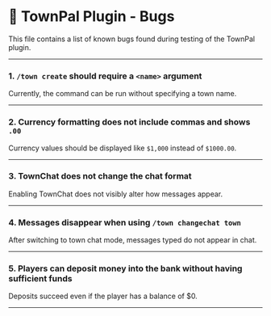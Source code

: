 # 🐞 TownPal Plugin - Bugs

This file contains a list of known bugs found during testing of the TownPal plugin.

---

### 1. `/town create` should require a `<name>` argument  
Currently, the command can be run without specifying a town name.

---

### 2. Currency formatting does not include commas and shows `.00`  
Currency values should be displayed like `$1,000` instead of `$1000.00`.

---

### 3. TownChat does not change the chat format  
Enabling TownChat does not visibly alter how messages appear.

---

### 4. Messages disappear when using `/town changechat town`  
After switching to town chat mode, messages typed do not appear in chat.

---

### 5. Players can deposit money into the bank without having sufficient funds  
Deposits succeed even if the player has a balance of $0.

---
